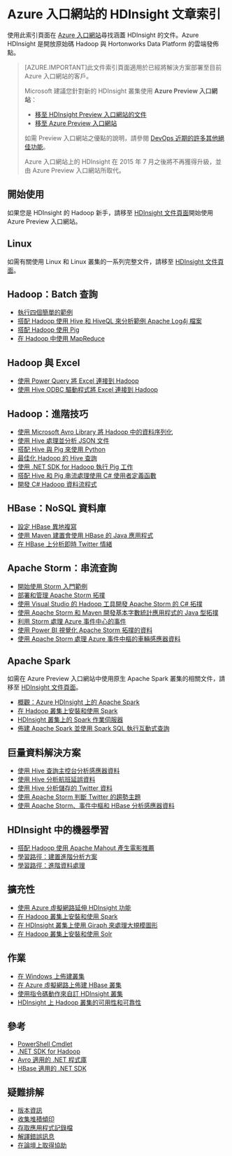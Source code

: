 <properties
   pageTitle="Azure 入口網站的 HDInsight 文章索引 | Microsoft Azure"
	description="提供 Azure 入口網站上的 HDInsight 相關文章連結之索引頁。Microsoft 向您推薦適用於 HDInsight 上新的 Hadoop 叢集之 Azure Preview 入口網站。"
	services="hdinsight"
	documentationCenter="na"
	authors="cjgronlund"
	manager="pablissima"
	editor=""/>

<tags
   ms.service="hdinsight"
	ms.devlang="na"
	ms.topic="index-page"
	ms.tgt_pltfrm="na"
	ms.workload="big-data"
	ms.date="08/17/2015"
	ms.author="cjgronlund"/>

# Azure 入口網站的 HDInsight 文章索引

使用此索引頁面在 [Azure 入口網站](https://manage.windowsazure.com/)尋找涵蓋 HDInsight 的文件。Azure HDInsight 是開放原始碼 Hadoop 與 Hortonworks Data Platform 的雲端發佈點。


> [AZURE.IMPORTANT]此文件索引頁面適用於已經將解決方案部署至目前 Azure 入口網站的客戶。
>
> Microsoft 建議您針對新的 HDInsight 叢集使用 **Azure Preview 入口網站**：
>
> * [移至 HDInsight Preview 入口網站的文件](/documentation/services/hdinsight/)
> * [移至 Azure Preview 入口網站](https://portal.azure.com/)
>
> 如需 Preview 入口網站之優點的說明，請參閱 [DevOps 近期的許多其他絕佳功能](/overview/preview-portal/)。
>
> Azure 入口網站上的 HDInsight 在 2015 年 7 月之後將不再獲得升級，並由 Azure Preview 入口網站所取代。

## 開始使用

如果您是 HDInsight 的 Hadoop 新手，請移至 [HDInsight 文件頁面](/documentation/services/hdinsight/)開始使用 Azure Preview 入口網站。

## Linux

如需有關使用 Linux 和 Linux 叢集的一系列完整文件，請移至 [HDInsight 文件頁面](/documentation/services/hdinsight/)。

## Hadoop：Batch 查詢

* [執行四個簡單的範例](hdinsight-run-samples.md)
* [搭配 Hadoop 使用 Hive 和 HiveQL 來分析範例 Apache Log4j 檔案](hdinsight-use-hive.md)
* [搭配 Hadoop 使用 Pig](hdinsight-use-pig.md)
* [在 Hadoop 中使用 MapReduce](hdinsight-use-mapreduce.md)

## Hadoop 與 Excel

* [使用 Power Query 將 Excel 連接到 Hadoop](hdinsight-connect-excel-power-query.md)
* [使用 Hive ODBC 驅動程式將 Excel 連接到 Hadoop](hdinsight-connect-excel-hive-odbc-driver.md)


## Hadoop：進階技巧

* [使用 Microsoft Avro Library 將 Hadoop 中的資料序列化](hdinsight-dotnet-avro-serialization.md)
* [使用 Hive 處理並分析 JSON 文件](hdinsight-using-json-in-hive.md)
* [搭配 Hive 與 Pig 來使用 Python](hdinsight-python.md)
* [最佳化 Hadoop 的 Hive 查詢](hdinsight-hadoop-optimize-hive-query–v1.md)
* [使用 .NET SDK for Hadoop 執行 Pig 工作](hdinsight-hadoop-use-pig-dotnet-sdk-v1.md)
* [搭配 Hive 和 Pig 串流處理使用 C# 使用者定義函數](hdinsight-hadoop-hive-pig-udf-dotnet-csharp.md)
* [開發 C# Hadoop 資料流程式](hdinsight-hadoop-develop-deploy-streaming-jobs.md)

## HBase：NoSQL 資料庫

* [設定 HBase 異地複寫](hdinsight-hbase-geo-replication.md)
* [使用 Maven 建置會使用 HBase 的 Java 應用程式](hdinsight-hbase-build-java-maven.md)
* [在 HBase 上分析即時 Twitter 情緒](hdinsight-hbase-analyze-twitter-sentiment.md)

## Apache Storm：串流查詢

* [開始使用 Storm 入門範例](hdinsight-apache-storm-tutorial-get-started-v1.md)
* [部署和管理 Apache Storm 拓撲](hdinsight-storm-deploy-monitor-topology.md)
* [使用 Visual Studio 的 Hadoop 工具開發 Apache Storm 的 C# 拓撲](hdinsight-storm-develop-csharp-visual-studio-topology.md)
* [使用 Apache Storm 和 Maven 開發基本字數統計應用程式的 Java 型拓撲](hdinsight-storm-develop-java-topology.md)
* [利用 Storm 處理 Azure 事件中心的事件](hdinsight-storm-develop-csharp-event-hub-topology.md)
* [使用 Power BI 視覺化 Apache Storm 拓撲的資料](hdinsight-storm-power-bi-topology.md)
* [使用 Apache Storm 處理 Azure 事件中樞的車輛感應器資料](hdinsight-storm-iot-eventhub-documentdb.md)

## Apache Spark

如需在 Azure Preview 入口網站中使用原生 Apache Spark 叢集的相關文件，請移至 [HDInsight 文件頁面](/documentation/services/hdinsight/)。

* [概觀：Azure HDInsight 上的 Apache Spark](hdinsight-apache-spark-overview.md)
* [在 Hadoop 叢集上安裝和使用 Spark](hdinsight-hadoop-spark-install.md)
* [HDInsight 叢集上的 Spark 作業伺服器](hdinsight-apache-spark-job-server.md)
* [佈建 Apache Spark 並使用 Spark SQL 執行互動式查詢](hdinsight-apache-spark-zeppelin-notebook-jupyter-spark-sql-v1.md)


## 巨量資料解決方案

* [使用 Hive 查詢主控台分析感應器資料](hdinsight-hive-analyze-sensor-data.md)
* [使用 Hive 分析航班延誤資料](hdinsight-analyze-flight-delay-data.md)
* [使用 Hive 分析儲存的 Twitter 資料](hdinsight-analyze-twitter-data.md)
* [使用 Apache Storm 判斷 Twitter 的趨勢主題](hdinsight-storm-twitter-trending.md)
* [使用 Apache Storm、事件中樞和 HBase 分析感應器資料](hdinsight-storm-sensor-data-analysis.md)

## HDInsight 中的機器學習

* [搭配 Hadoop 使用 Apache Mahout 產生電影推薦](hdinsight-mahout.md)
* [學習路徑：建置進階分析方案](machine-learning-data-science-how-to-create-machine-learning-service.md)
* [學習路徑：進階資料處理](machine-learning-data-science-advanced-data-processing.md)

## 擴充性

* [使用 Azure 虛擬網路延伸 HDInsight 功能](hdinsight-extend-hadoop-virtual-network.md)
* [在 Hadoop 叢集上安裝和使用 Spark](hdinsight-hadoop-spark-install.md)
* [在 HDInsight 叢集上使用 Giraph 來處理大規模圖形](hdinsight-hadoop-giraph-install-v1.md)
* [在 Hadoop 叢集上安裝和使用 Solr](hdinsight-hadoop-solr-install-v1.md)

## 作業

* [在 Windows 上佈建叢集](hdinsight-provision-clusters-v1.md)
* [在 Azure 虛擬網路上佈建 HBase 叢集](hdinsight-hbase-provision-vnet.md)
* [使用指令碼動作來自訂 HDInsight 叢集](hdinsight-hadoop-customize-cluster-v1.md)
* [HDInsight 上 Hadoop 叢集的可用性和可靠性](hdinsight-high-availability.md)

## 參考

* [PowerShell Cmdlet](https://msdn.microsoft.com/library/azure/dn858087.aspx)  
* [.NET SDK for Hadoop](http://msdn.microsoft.com/library/azure/dn469975.aspx)  
* [Avro 適用的 .NET 程式庫](https://hadoopsdk.codeplex.com/wikipage?title=Avro%20Library)  
* [HBase 適用的 .NET SDK](https://www.nuget.org/packages/Microsoft.HBase.Client/)  

## 疑難排解

* [版本資訊](hdinsight-release-notes.md)
* [收集堆積傾印](hdinsight-hadoop-collect-debug-heap-dumps.md)
* [存取應用程式記錄檔](hdinsight-hadoop-access-yarn-app-logs.md)
* [解譯錯誤訊息](hdinsight-debug-jobs.md)
* [在論壇上取得協助](https://social.msdn.microsoft.com/forums/azure/home?forum=hdinsight)

<!---HONumber=August15_HO9-->